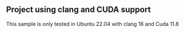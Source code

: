 ## Project using clang and CUDA support
This sample is only tested in Ubuntu 22.04 with clang 16 and Cuda 11.8